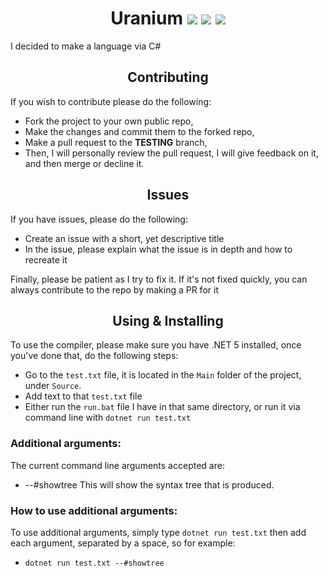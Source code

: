 <h1 align="center"> Uranium <img src="https://img.shields.io/github/workflow/status/Juptian/Compiler/.NET?style=plastic"></img> <img src="https://img.shields.io/badge/Language-C%23-blue"></img> <img src="https://img.shields.io/github/license/Juptian/Compiler?color=brightgreen&style=plastic"></img> </h1>
I decided to make a language via C#

<h2 align="center"> Contributing </h2>

If you wish to contribute please do the following:
* Fork the project to your own public repo,
* Make the changes and commit them to the forked repo,
* Make a pull request to the **TESTING** branch,
* Then, I will personally review the pull request, I will give feedback on it, and then merge or decline it.

<h2 align="center"> Issues </h2>

If you have issues, please do the following:
* Create an issue with a short, yet descriptive title
* In the issue, please explain what the issue is in depth and how to recreate it

Finally, please be patient as I try to fix it. If it's not fixed quickly, you can always contribute to the repo by making a PR for it

<h2 align="center"> Using & Installing </h2>

To use the compiler, please make sure you have .NET 5 installed, once you've done that, do the following steps:
* Go to the ` test.txt ` file, it is located in the ` Main ` folder of the project, under ` Source `.
* Add text to that ` test.txt ` file
* Either run the ` run.bat ` file I have in that same directory, or run it via command line with ` dotnet run test.txt `

### Additional arguments:
The current command line arguments accepted are:
* --#showtree
This will show the syntax tree that is produced.

### How to use additional arguments:
To use additional arguments, simply type ` dotnet run test.txt ` then add each argument, separated by a space, so for example:
* ` dotnet run test.txt --#showtree `
